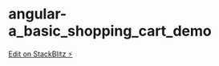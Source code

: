 # angular-a_basic_shopping_cart_demo

[Edit on StackBlitz ⚡️](https://stackblitz.com/edit/angular-exaqkh)